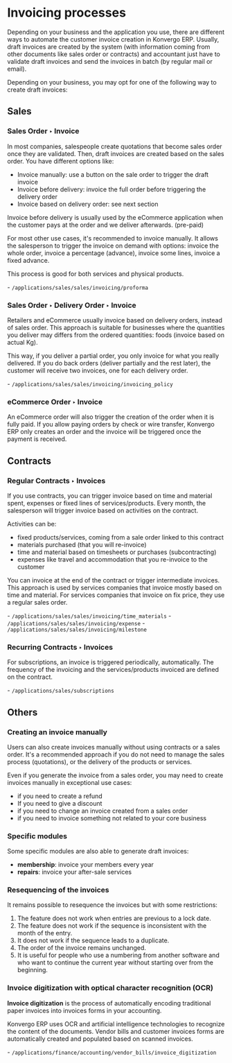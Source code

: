 # Invoicing processes

Depending on your business and the application you use, there are
different ways to automate the customer invoice creation in Konvergo ERP.
Usually, draft invoices are created by the system (with information
coming from other documents like sales order or contracts) and
accountant just have to validate draft invoices and send the invoices in
batch (by regular mail or email).

Depending on your business, you may opt for one of the following way to
create draft invoices:

## Sales

### Sales Order ‣ Invoice

In most companies, salespeople create quotations that become sales order
once they are validated. Then, draft invoices are created based on the
sales order. You have different options like:

- Invoice manually: use a button on the sale order to trigger the draft
  invoice
- Invoice before delivery: invoice the full order before triggering the
  delivery order
- Invoice based on delivery order: see next section

Invoice before delivery is usually used by the eCommerce application
when the customer pays at the order and we deliver afterwards.
(pre-paid)

For most other use cases, it's recommended to invoice manually. It
allows the salesperson to trigger the invoice on demand with options:
invoice the whole order, invoice a percentage (advance), invoice some
lines, invoice a fixed advance.

This process is good for both services and physical products.

<div class="seealso">

\- `/applications/sales/sales/invoicing/proforma`

</div>

### Sales Order ‣ Delivery Order ‣ Invoice

Retailers and eCommerce usually invoice based on delivery orders,
instead of sales order. This approach is suitable for businesses where
the quantities you deliver may differs from the ordered quantities:
foods (invoice based on actual Kg).

This way, if you deliver a partial order, you only invoice for what you
really delivered. If you do back orders (deliver partially and the rest
later), the customer will receive two invoices, one for each delivery
order.

<div class="seealso">

\- `/applications/sales/sales/invoicing/invoicing_policy`

</div>

### eCommerce Order ‣ Invoice

An eCommerce order will also trigger the creation of the order when it
is fully paid. If you allow paying orders by check or wire transfer,
Konvergo ERP only creates an order and the invoice will be triggered once the
payment is received.

## Contracts

### Regular Contracts ‣ Invoices

If you use contracts, you can trigger invoice based on time and material
spent, expenses or fixed lines of services/products. Every month, the
salesperson will trigger invoice based on activities on the contract.

Activities can be:

- fixed products/services, coming from a sale order linked to this
  contract
- materials purchased (that you will re-invoice)
- time and material based on timesheets or purchases (subcontracting)
- expenses like travel and accommodation that you re-invoice to the
  customer

You can invoice at the end of the contract or trigger intermediate
invoices. This approach is used by services companies that invoice
mostly based on time and material. For services companies that invoice
on fix price, they use a regular sales order.

<div class="seealso">

\- `/applications/sales/sales/invoicing/time_materials` -
`/applications/sales/sales/invoicing/expense` -
`/applications/sales/sales/invoicing/milestone`

</div>

### Recurring Contracts ‣ Invoices

For subscriptions, an invoice is triggered periodically, automatically.
The frequency of the invoicing and the services/products invoiced are
defined on the contract.

<div class="seealso">

\- `/applications/sales/subscriptions`

</div>

## Others

### Creating an invoice manually

Users can also create invoices manually without using contracts or a
sales order. It's a recommended approach if you do not need to manage
the sales process (quotations), or the delivery of the products or
services.

Even if you generate the invoice from a sales order, you may need to
create invoices manually in exceptional use cases:

- if you need to create a refund
- If you need to give a discount
- if you need to change an invoice created from a sales order
- if you need to invoice something not related to your core business

### Specific modules

Some specific modules are also able to generate draft invoices:

- **membership**: invoice your members every year
- **repairs**: invoice your after-sale services

### Resequencing of the invoices

It remains possible to resequence the invoices but with some
restrictions:

1.  The feature does not work when entries are previous to a lock date.
2.  The feature does not work if the sequence is inconsistent with the
    month of the entry.
3.  It does not work if the sequence leads to a duplicate.
4.  The order of the invoice remains unchanged.
5.  It is useful for people who use a numbering from another software
    and who want to continue the current year without starting over from
    the beginning.

### Invoice digitization with optical character recognition (OCR)

**Invoice digitization** is the process of automatically encoding
traditional paper invoices into invoices forms in your accounting.

Konvergo ERP uses OCR and artificial intelligence technologies to recognize the
content of the documents. Vendor bills and customer invoices forms are
automatically created and populated based on scanned invoices.

<div class="seealso">

\- `/applications/finance/accounting/vendor_bills/invoice_digitization`

</div>
